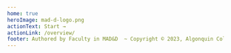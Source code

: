 ```yaml
---
home: true
heroImage: mad-d-logo.png
actionText: Start →
actionLink: /overview/
footer: Authored by Faculty in MAD&D  ~ Copyright © 2023, Algonquin College of Applied Arts and Technology
---
```

<ContactCard
  name="Vladimir Cezar"
  img-url="/MAD9137-notes/vladimir-cezar.jpg"
  bio="Instructor of the Mobile Application Design & Development program at Algonquin College"
  :details="[
      { label: 'email', value: 'cezarv@algonquincollege.com' },
      { label: 'github', value: 'vladimircezar' },
    ]"
/>

<ContactCard
  name="Adesh Shah"
  img-url="/MAD9137-notes/adesh-shah.png"
  bio="Co-Coordinator & Professor of the Mobile Application Design & Development program at Algonquin College"
  :details="[
      { label: 'email', value: 'shaha@algonquincollege.com' },
      { label: 'github', value: 'shah0150' },
    ]"
/>
